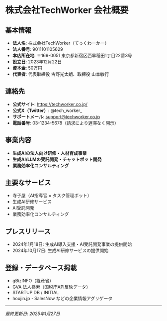 # 株式会社TechWorker 会社概要

## 基本情報

- **法人名**: 株式会社TechWorker（てっくわーかー）
- **法人番号**: 9011101105629
- **本店所在地**: 〒169-0051 東京都新宿区西早稲田1丁目22番3号
- **設立日**: 2023年12月22日
- **資本金**: 50万円
- **代表者**: 代表取締役 古野光太朗、取締役 山本敏行

## 連絡先

- **公式サイト**: https://techworker.co.jp/
- **公式X（Twitter）**: @tech_worker_
- **サポートメール**: support@techworker.co.jp
- **電話番号**: 03-1234-5678（請求により遅滞なく開示）

## 事業内容

- **生成AIの法人向け研修・人材育成事業**
- **生成AI/LLMの受託開発・チャットボット開発**
- **業務効率化コンサルティング**

## 主要なサービス

- 寺子屋（AI指導官 × タスク管理ボット）
- 生成AI研修サービス
- AI受託開発
- 業務効率化コンサルティング

## プレスリリース

- 2024年1月18日: 生成AI導入支援・AI受託開発事業の提供開始
- 2024年10月17日: 生成AI研修サービスの提供開始

## 登録・データベース掲載

- gBizINFO（経産省）
- GVA 法人検索（国税庁API反映データ）
- STARTUP DB / INITIAL
- houjin.jp・SalesNow などの企業情報アグリゲータ

---

*最終更新日: 2025年1月27日*
